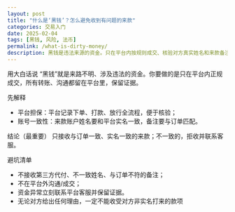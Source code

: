 ```yaml
---
layout: post
title: "什么是‘黑钱’？怎么避免收到有问题的来款"
categories: 交易入门
date: 2025-02-04
tags: [黑钱, 风险, 法币]
permalink: /what-is-dirty-money/
description: 黑钱是违法来源的资金。只在平台内按规则成交、核验对方真实姓名和来款备注，能显著降低风险。
---
```


用大白话说
“黑钱”就是来路不明、涉及违法的资金。你要做的是只在平台内正规成交，所有转账、沟通都留在平台里，保留证据。

先解释
- 平台担保：平台记录下单、打款、放行全流程，便于核验；
- 账号一致性：来款账户姓名要和平台实名一致，备注要与订单匹配。

结论（最重要）
只接收与订单一致、实名一致的来款；不一致的，拒收并联系客服。

避坑清单
- 不接收第三方代付、不一致姓名、与订单不符的备注；
- 不在平台外沟通/成交；
- 资金异常立刻联系平台客服并保留证据。
- 无论对方给出任何理由，一定不能收受对方非实名打来的款项


